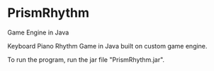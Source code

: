 # PrismRhythm
Game Engine in Java

Keyboard Piano Rhythm Game in Java built on custom game engine. 

To run the program, run the jar file "PrismRhythm.jar".
